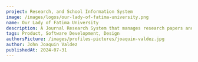 ```yaml
---
project: Research, and School Information System
image: /images/logos/our-lady-of-fatima-university.png
name: Our Lady of Fatima University
description: A Journal Research System that manages research papers and publications.
tags: Product, Software Development, Design
authorsPicture: /images/profiles-pictures/joaquin-valdez.jpg
author: John Joaquin Valdez
publishedAt: 2024-07-31
---
```

